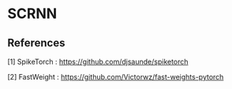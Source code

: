 # SCRNN

## References

[1] SpikeTorch : <https://github.com/djsaunde/spiketorch>

[2] FastWeight : <https://github.com/Victorwz/fast-weights-pytorch>
